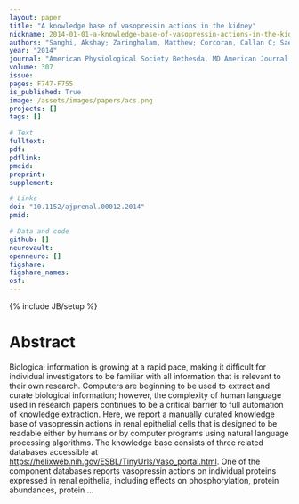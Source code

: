 ```yaml
---
layout: paper
title: "A knowledge base of vasopressin actions in the kidney"
nickname: 2014-01-01-a-knowledge-base-of-vasopressin-actions-in-the-kidney
authors: "Sanghi, Akshay; Zaringhalam, Matthew; Corcoran, Callan C; Saeed, Fahad; Hoffert, Jason D; Sandoval, Pablo; Pisitkun, Trairak; Knepper, Mark A; "
year: "2014"
journal: "American Physiological Society Bethesda, MD American Journal of Physiology-Renal Physiology"
volume: 307
issue:
pages: F747-F755
is_published: True
image: /assets/images/papers/acs.png
projects: []
tags: []

# Text
fulltext:
pdf:
pdflink:
pmcid:
preprint: 
supplement:

# Links
doi: "10.1152/ajprenal.00012.2014"
pmid:

# Data and code
github: []
neurovault:
openneuro: []
figshare:
figshare_names:
osf:
---
```

{% include JB/setup %}

# Abstract

Biological information is growing at a rapid pace, making it difficult for individual investigators to be familiar with all information that is relevant to their own research. Computers are beginning to be used to extract and curate biological information; however, the complexity of human language used in research papers continues to be a critical barrier to full automation of knowledge extraction. Here, we report a manually curated knowledge base of vasopressin actions in renal epithelial cells that is designed to be readable either by humans or by computer programs using natural language processing algorithms. The knowledge base consists of three related databases accessible at https://helixweb.nih.gov/ESBL/TinyUrls/Vaso_portal.html. One of the component databases reports vasopressin actions on individual proteins expressed in renal epithelia, including effects on phosphorylation, protein abundances, protein …
